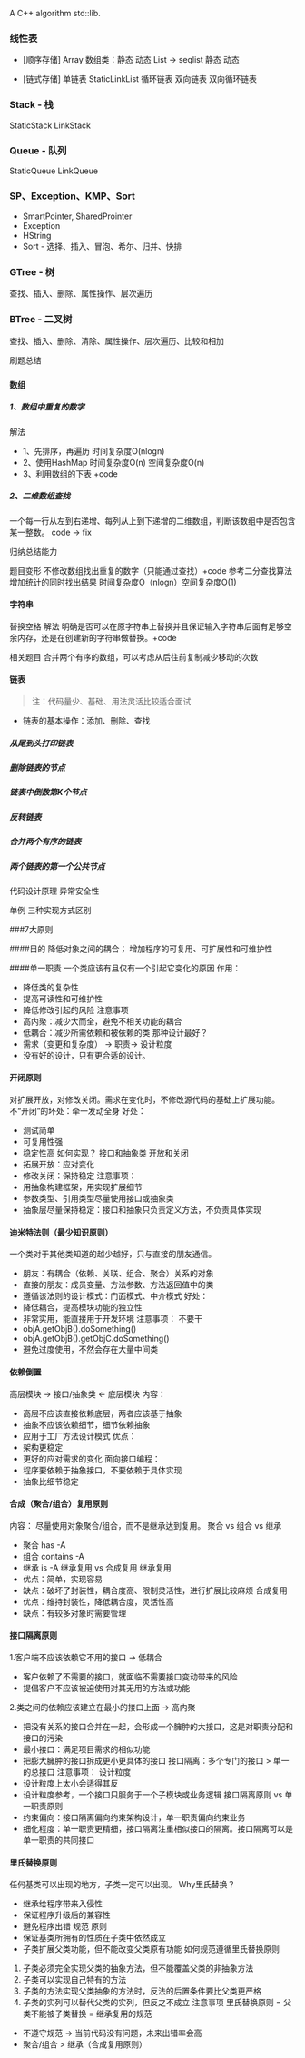 A C++ algorithm std::lib.

### 线性表 

- [顺序存储]
Array 数组类：静态 动态
List -> seqlist 静态 动态

- [链式存储]
单链表
StaticLinkList
循环链表
双向链表
双向循环链表

### Stack - 栈
StaticStack LinkStack
### Queue - 队列
StaticQueue LinkQueue

### SP、Exception、KMP、Sort
- SmartPointer, SharedProinter
- Exception
- HString
- Sort - 选择、插入、冒泡、希尔、归并、快排

### GTree - 树
查找、插入、删除、属性操作、层次遍历
### BTree - 二叉树
查找、插入、删除、清除、属性操作、层次遍历、比较和相加

刷题总结

###

#### 数组
##### 1、数组中重复的数字
解法
- 1、先排序，再遍历 时间复杂度O(nlogn)
- 2、使用HashMap 时间复杂度O(n) 空间复杂度O(n)
- 3、利用数组的下表 +code
##### 2、二维数组查找
一个每一行从左到右递增、每列从上到下递增的二维数组，判断该数组中是否包含某一整数。 code -> fix

归纳总结能力


题目变形
不修改数组找出重复的数字（只能通过查找）+code
参考二分查找算法增加统计的同时找出结果 时间复杂度O（nlogn）空间复杂度O(1)

#### 字符串
替换空格
解法
明确是否可以在原字符串上替换并且保证输入字符串后面有足够空余内存，还是在创建新的字符串做替换。+code

相关题目
合并两个有序的数组，可以考虑从后往前复制减少移动的次数

#### 链表
> 注：代码量少、基础、用法灵活比较适合面试
-  链表的基本操作：添加、删除、查找
##### 从尾到头打印链表
##### 删除链表的节点
##### 链表中倒数第K个节点
##### 反转链表
##### 合并两个有序的链表
##### 两个链表的第一个公共节点

代码设计原理
异常安全性

单例
三种实现方式区别

###7大原则

####目的
降低对象之间的耦合；
增加程序的可复用、可扩展性和可维护性

####单一职责
一个类应该有且仅有一个引起它变化的原因
作用：
- 降低类的复杂性
- 提高可读性和可维护性
- 降低修改引起的风险
注意事项
- 高内聚：减少大而全，避免不相关功能的耦合
- 低耦合：减少所需依赖和被依赖的类
那种设计最好？
- 需求（变更和复杂度） -> 职责-> 设计粒度
- 没有好的设计，只有更合适的设计。

#### 开闭原则
对扩展开放，对修改关闭。需求在变化时，不修改源代码的基础上扩展功能。
不“开闭”的坏处：牵一发动全身
好处：
- 测试简单
- 可复用性强
- 稳定性高
如何实现？
接口和抽象类
开放和关闭
- 拓展开放：应对变化
- 修改关闭：保持稳定
注意事项：
- 用抽象构建框架，用实现扩展细节
- 参数类型、引用类型尽量使用接口或抽象类
- 抽象层尽量保持稳定：接口和抽象只负责定义方法，不负责具体实现

#### 迪米特法则（最少知识原则）
一个类对于其他类知道的越少越好，只与直接的朋友通信。
- 朋友：有耦合（依赖、关联、组合、聚合）关系的对象
- 直接的朋友：成员变量、方法参数、方法返回值中的类
- 遵循该法则的设计模式：门面模式、中介模式
好处：
- 降低耦合，提高模块功能的独立性
- 非常实用，能直接用于开发环境
注意事项：
不要干
- objA.getObjB().doSomething()
- objA.getObjB().getObjC.doSomething()
- 避免过度使用，不然会存在大量中间类

#### 依赖倒置
高层模块 -> 接口/抽象类 <- 底层模块
内容：
- 高层不应该直接依赖底层，两者应该基于抽象
- 抽象不应该依赖细节，细节依赖抽象
- 应用于工厂方法设计模式
优点：
- 架构更稳定
- 更好的应对需求的变化
面向接口编程：
- 程序要依赖于抽象接口，不要依赖于具体实现
- 抽象比细节稳定
#### 合成（聚合/组合）复用原则
内容：
尽量使用对象聚合/组合，而不是继承达到复用。
聚合 vs 组合 vs 继承
- 聚合 has -A
- 组合 contains -A
- 继承 is -A
继承复用 vs 合成复用
继承复用
- 优点：简单，实现容易
- 缺点：破坏了封装性，耦合度高、限制灵活性，进行扩展比较麻烦
合成复用
- 优点：维持封装性，降低耦合度，灵活性高
- 缺点：有较多对象时需要管理
#### 接口隔离原则

1.客户端不应该依赖它不用的接口 -> 低耦合
- 客户依赖了不需要的接口，就面临不需要接口变动带来的风险
- 提倡客户不应该被迫使用对其无用的方法或功能

2.类之间的依赖应该建立在最小的接口上面 -> 高内聚
- 把没有关系的接口合并在一起，会形成一个臃肿的大接口，这是对职责分配和接口的污染
- 最小接口：满足项目需求的相似功能
- 把膨大臃肿的接口拆成更小更具体的接口
接口隔离：多个专门的接口 > 单一的总接口
注意事项：
设计粒度
- 设计粒度上太小会适得其反
- 设计粒度参考，一个接口只服务于一个子模块或业务逻辑
接口隔离原则 vs 单一职责原则
- 约束偏向：接口隔离偏向约束架构设计，单一职责偏向约束业务
- 细化程度：单一职责更精细，接口隔离注重相似接口的隔离。接口隔离可以是单一职责的共同接口

#### 里氏替换原则
任何基类可以出现的地方，子类一定可以出现。
Why里氏替换？
- 继承给程序带来入侵性
- 保证程序升级后的兼容性
- 避免程序出错
规范
原则
- 保证基类所拥有的性质在子类中依然成立
- 子类扩展父类功能，但不能改变父类原有功能
如何规范遵循里氏替换原则
1. 子类必须完全实现父类的抽象方法，但不能覆盖父类的非抽象方法
2. 子类可以实现自己特有的方法
3. 子类的方法实现父类抽象的方法时，反法的后置条件要比父类更严格
4. 子类的实列可以替代父类的实列，但反之不成立
注意事项
里氏替换原则 = 父类不能被子类替换 = 继承复用的规范
- 不遵守规范 -> 当前代码没有问题，未来出错率会高
- 聚合/组合 > 继承（合成复用原则）